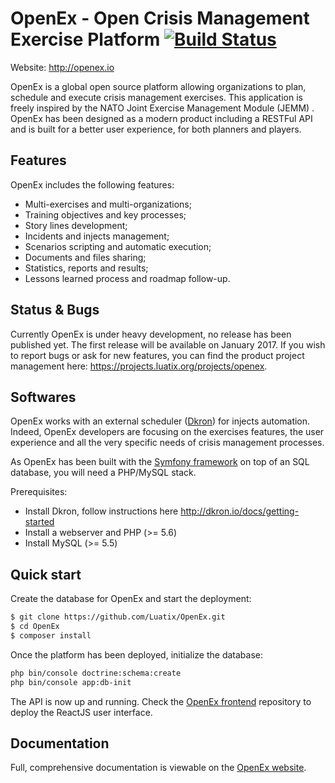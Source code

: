 # OpenEx - Open Crisis Management Exercise Platform [![Build Status](https://api.travis-ci.org/LuatixHQ/openex.svg?branch=master)](https://travis-ci.org/LuatixHQ/openex)

Website: http://openex.io

OpenEx is a global open source platform allowing organizations to plan, schedule and execute crisis management exercises. This application is freely inspired by the NATO Joint Exercise Management Module (JEMM) . OpenEx has been designed as a modern product including a RESTFul API and is built for a better user experience, for both planners and players.

## Features

OpenEx includes the following features:

- Multi-exercises and multi-organizations;
- Training objectives and key processes;
- Story lines development;
- Incidents and injects management;
- Scenarios scripting and automatic execution;
- Documents and files sharing;
- Statistics, reports and results;
- Lessons learned process and roadmap follow-up.

## Status & Bugs

Currently OpenEx is under heavy development, no release has been published yet. The first release will be available on January 2017. If you wish to report bugs or ask for new features, you can find the product project management here: https://projects.luatix.org/projects/openex.

## Softwares

OpenEx works with an external scheduler ([Dkron](http://dkron.io)) for injects automation. Indeed, OpenEx developers are focusing on the exercises features, the user experience and all the very specific needs of crisis management processes.
 
As OpenEx has been built with the [Symfony framework](https://symfony.com) on top of an SQL database, you will need a PHP/MySQL stack.
    
Prerequisites:
 
- Install Dkron, follow instructions here http://dkron.io/docs/getting-started
- Install a webserver and PHP (>= 5.6)
- Install MySQL (>= 5.5)

## Quick start

Create the database for OpenEx and start the deployment:

```bash
$ git clone https://github.com/Luatix/OpenEx.git
$ cd OpenEx
$ composer install
```

Once the platform has been deployed, initialize the database:

```bash
php bin/console doctrine:schema:create
php bin/console app:db-init
```

The API is now up and running. Check the [OpenEx frontend](https://github.com/LuatixHQ/openex-frontend) repository to deploy the ReactJS user interface.

## Documentation

Full, comprehensive documentation is viewable on the [OpenEx website](http://www.openex.io). 
